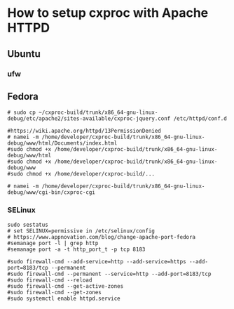 
# How to setup cxproc with Apache HTTPD

## Ubuntu

### ufw

## Fedora

    # sudo cp ~/cxproc-build/trunk/x86_64-gnu-linux-debug/etc/apache2/sites-available/cxproc-jquery.conf /etc/httpd/conf.d

    #https://wiki.apache.org/httpd/13PermissionDenied
    # namei -m /home/developer/cxproc-build/trunk/x86_64-gnu-linux-debug/www/html/Documents/index.html
    #sudo chmod +x /home/developer/cxproc-build/trunk/x86_64-gnu-linux-debug/www/html
    #sudo chmod +x /home/developer/cxproc-build/trunk/x86_64-gnu-linux-debug/www
    #sudo chmod +x /home/developer/cxproc-build/...

    # namei -m /home/developer/cxproc-build/trunk/x86_64-gnu-linux-debug/www/cgi-bin/cxproc-cgi

### SELinux

	sudo sestatus
    # set SELINUX=permissive in /etc/selinux/config
    # https://www.appnovation.com/blog/change-apache-port-fedora
    #semanage port -l | grep http
    #semanage port -a -t http_port_t -p tcp 8183

    #sudo firewall-cmd --add-service=http --add-service=https --add-port=8183/tcp --permanent
    #sudo firewall-cmd --permanent --service=http --add-port=8183/tcp
    #sudo firewall-cmd --reload
    #sudo firewall-cmd --get-active-zones
    #sudo firewall-cmd --get-zones
    #sudo systemctl enable httpd.service


